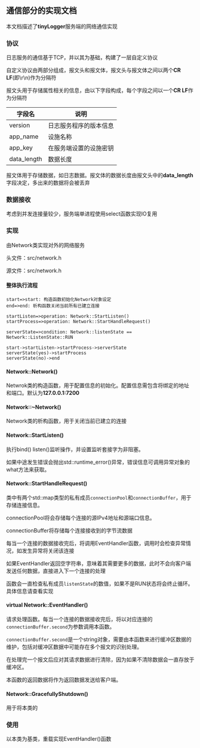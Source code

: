 ## 通信部分的实现文档

本文档描述了**tinyLogger**服务端的网络通信实现



### 协议

日志服务的通信基于TCP，并以其为基础，构建了一层自定义协议

自定义协议由两部分组成，报文头和报文体，报文头与报文体之间以两个**CR LF**(即\r\n)作为分隔符

报文头用于存储属性相关的信息，由以下字段构成，每个字段之间以一个**CR LF**作为分隔符

| 字段名      | 说明                   |
| ----------- | ---------------------- |
| version     | 日志服务程序的版本信息 |
| app_name    | 设施名称               |
| app_key     | 在服务端设置的设施密钥 |
| data_length | 数据长度               |

报文体用于存储数据，如日志数据。报文体的数据长度由报文头中的**data_length**字段决定，多出来的数据将会被丢弃



### 数据接收

考虑到并发连接量较少，服务端单进程使用select函数实现IO复用



### 实现

由Network类实现对外的网络服务

头文件：src/network.h

源文件：src/network.h

#### 整体执行流程

```flow
start=>start: 构造函数初始化Network对象设定
end=>end: 析构函数关闭当前所有已建立连接

startListen=>operation: Network::StartListen()
startProcess=>operation: Network::StartHandleRequest()

serverState=>condition: Network::listenState == Network::ListenState::RUN

start->startListen->startProcess->serverState
serverState(yes)->startProcess
serverState(no)->end
```



#### Network::Network()

Netwrok类的构造函数，用于配置信息的初始化。配置信息需包含将绑定的地址和端口。默认为**127.0.0.1:7200**



#### Network::~Network()

Network类的析构函数，用于关闭当前已建立的连接



#### Network::StartListen()

执行bind() listen()监听操作，并设置监听套接字为非阻塞。

如果中途发生错误会抛出std::runtime_error()异常，错误信息可调用异常对象的what方法来获取。



####  Network::StartHandleRequest()

类中有两个std::map类型的私有成员`connectionPool`和`connectionBuffer`，用于存储连接信息。

connectionPool将会存储每个连接的源IPv4地址和源端口信息。

connectionBuffer将存储每个连接接收到的字节流数据

每当一个连接的数据接收完后，将调用EventHandler函数，调用时会检查异常情况，如发生异常将关闭该连接

如果EventHandler返回空字符串，意味着其需要更多的数据，此时不会向客户端发送任何数据，直接进入下一个连接的处理

函数会一直检查私有成员`listenState`的数值，如果不是RUN状态将会终止循环。具体信息请查看实现



#### virtual Network::EventHandler()

请求处理函数。每当一个连接的数据接收完后，将以对应连接的`connectionBuffer.second`为参数调用本函数。

`connectionBuffer.second`是一个string对象，需要由本函数来进行缓冲区数据的维护，包括对缓冲区数据中可能存在多个报文的识别处理。

在处理完一个报文后应对其请求数据进行清除，因为如果不清除数据会一直存放于缓冲区。

 本函数的返回数据将作为返回数据发送给客户端。



#### Network::GracefullyShutdown()

用于将本类的

### 使用

以本类为基类，重载实现EventHandler()函数

